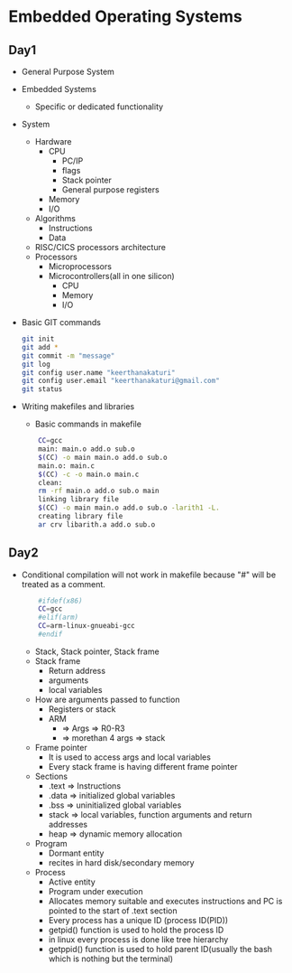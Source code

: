 # Embedded Operating Systems
## Day1
- General Purpose System
- Embedded Systems
    - Specific or dedicated functionality
- System
    - Hardware
        - CPU
            - PC/IP
            - flags
            - Stack pointer
            - General purpose registers
        - Memory
        - I/O
    - Algorithms
        - Instructions
        - Data
    - RISC/CICS processors architecture
    - Processors
        - Microprocessors
        - Microcontrollers(all in one silicon)
            - CPU
            - Memory
            - I/O
- Basic GIT commands
    ``` bash
    git init
    git add *
    git commit -m "message"
    git log
    git config user.name "keerthanakaturi"
    git config user.email "keerthanakaturi@gmail.com"
    git status
    ```
- Writing makefiles and libraries
    - Basic commands in makefile

    ```bash
        CC=gcc
        main: main.o add.o sub.o
	    $(CC) -o main main.o add.o sub.o
        main.o: main.c
	    $(CC) -c -o main.o main.c
        clean:
	    rm -rf main.o add.o sub.o main
        linking library file
        $(CC) -o main main.o add.o sub.o -larith1 -L.
        creating library file
        ar crv libarith.a add.o sub.o
    ```
## Day2
- Conditional compilation will not work in makefile because "#" will be treated as a comment.

    ```bash
        #ifdef(x86)
        CC=gcc
        #elif(arm)
        CC=arm-linux-gnueabi-gcc
        #endif
    ```
    - Stack, Stack pointer, Stack frame
    - Stack frame
        - Return address
        - arguments
        - local  variables
    - How are arguments passed to function
        - Registers or stack
        - ARM
            - => Args => R0-R3
            - => morethan 4 args => stack
    - Frame pointer
        - It is used to access args and local variables
        - Every stack frame is having different frame pointer
    - Sections
        - .text => Instructions
        - .data => initialized global variables
        - .bss => uninitialized global variables
        - stack => local variables, function arguments and return addresses
        - heap => dynamic memory allocation
    - Program
        - Dormant entity
        - recites in hard disk/secondary memory
    - Process
        - Active entity
        - Program under execution
        - Allocates memory suitable and executes instructions and PC is pointed to the start of .text section
        - Every process has a unique ID (process ID(PID))
        - getpid() function is used to hold the process ID
        - in linux every process is done like tree hierarchy
        - getppid() function is used to hold parent ID(usually the bash which is nothing but the terminal)


